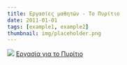 ```yaml
---
title: Εργασίες μαθητών - Το Πυρίτιο
date: 2011-01-01
tags: [example1, example2]
thumbnail: img/placeholder.png
---
```

![](http://4.bp.blogspot.com/-XcIGdof6mCM/UHtfTeGBRLI/AAAAAAAAAW8/UXVbtb4kW8Y/s200/tuesday.gif) 
[Εργασία για το Πυρίτιο](https://docs.google.com/file/d/0B_I1oSy0BsA3QlM1elE2bWNRQUk/preview)
